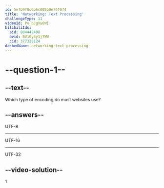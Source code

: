 ```yaml
---
id: 5e7b9f0c0b6c005b0e76f074
title: 'Networking: Text Processing'
challengeType: 11
videoId: Pv_pJgVu8WI
bilibiliIds:
  aid: 804442498
  bvid: BV16y4y1j7WW
  cid: 377329124
dashedName: networking-text-processing
---
```


# --question-1--

## --text--

Which type of encoding do most websites use?

## --answers--

UTF-8

---

UTF-16

---

UTF-32

## --video-solution--

1

